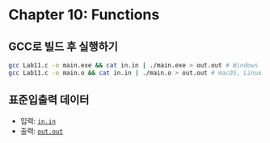 # Chapter 10: Functions

## GCC로 빌드 후 실행하기
```sh
gcc Lab11.c -o main.exe && cat in.in | ./main.exe > out.out # Windows
gcc Lab11.c -o main.o && cat in.in | ./main.o > out.out # macOS, Linux
```

## 표준입출력 데이터
* 입력: [`in.in`](./in.in)
* 출력: [`out.out`](./out.out)
